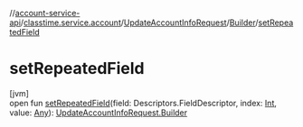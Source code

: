 //[account-service-api](../../../../index.md)/[classtime.service.account](../../index.md)/[UpdateAccountInfoRequest](../index.md)/[Builder](index.md)/[setRepeatedField](set-repeated-field.md)

# setRepeatedField

[jvm]\
open fun [setRepeatedField](set-repeated-field.md)(field: Descriptors.FieldDescriptor, index: [Int](https://kotlinlang.org/api/latest/jvm/stdlib/kotlin/-int/index.html), value: [Any](https://kotlinlang.org/api/latest/jvm/stdlib/kotlin/-any/index.html)): [UpdateAccountInfoRequest.Builder](index.md)

